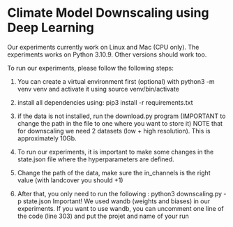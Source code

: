 # Climate Model Downscaling using Deep Learning

Our experiments currently work on Linux and Mac (CPU only).
The experiments works on Python 3.10.9. Other versions should work too.

To run our experiments, please follow the following steps:
  1) You can create a virtual environment first (optional) with python3 -m venv venv and activate it using source venv/bin/activate

  2) install all dependencies using: pip3 install -r requirements.txt

  3) if the data is not installed, run the download.py program (IMPORTANT to change the path in the file to one where you want to store it)
     NOTE that for downscaling we need 2 datasets (low + high resolution). This is approximately 10Gb. 
     
  4) To run our experiments, it is important to make some changes in the state.json file where the hyperparameters are defined. 

  5) Change the path of the data, make sure the in_channels is the right value (with landcover you should +1)

  6) After that, you only need to run the following : python3 downscaling.py -p state.json
     Important! We used wandb (weights and biases) in our experiments. If you want to use wandb, you can uncomment one line of the code (line 303) and put      the projet and name of your run
